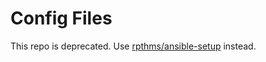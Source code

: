 # Config Files
This repo is deprecated. Use [rpthms/ansible-setup](https://github.com/rpthms/ansible-setup) instead.
